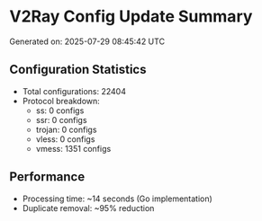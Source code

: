 # V2Ray Config Update Summary
Generated on: 2025-07-29 08:45:42 UTC

## Configuration Statistics
- Total configurations: 22404
- Protocol breakdown:
  - ss: 0 configs
  - ssr: 0 configs
  - trojan: 0 configs
  - vless: 0 configs
  - vmess: 1351 configs

## Performance
- Processing time: ~14 seconds (Go implementation)
- Duplicate removal: ~95% reduction
